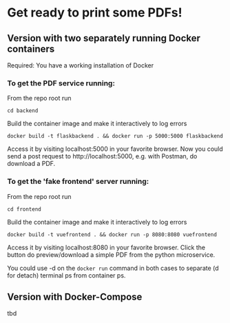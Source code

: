 # Get ready to print some PDFs!

## Version with two separately running Docker containers

Required: You have a working installation of Docker

### To get the PDF service running:
From the repo root run
```console
cd backend
```
Build the container image and make it interactively to log errors
```console
docker build -t flaskbackend . && docker run -p 5000:5000 flaskbackend
```

Access it by visiting localhost:5000 in your favorite browser. Now you could send a post request to http://localhost:5000, e.g. with Postman, do download a PDF.

### To get the 'fake frontend' server running:
From the repo root run
```console
cd frontend
```
Build the container image and make it interactively to log errors
```console
docker build -t vuefrontend . && docker run -p 8080:8080 vuefrontend
```

Access it by visiting localhost:8080 in your favorite browser. Click the button do preview/download a simple PDF from the python microservice.

You could use -d on the `docker run` command in both cases to separate (d for detach) terminal ps from container ps.

## Version with Docker-Compose
tbd
